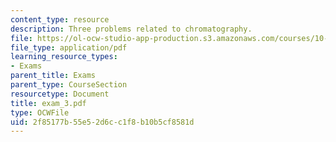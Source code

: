 ```yaml
---
content_type: resource
description: Three problems related to chromatography.
file: https://ol-ocw-studio-app-production.s3.amazonaws.com/courses/10-32-separation-processes-spring-2005/2f85177b55e52d6cc1f8b10b5cf8581d_exam_3.pdf
file_type: application/pdf
learning_resource_types:
- Exams
parent_title: Exams
parent_type: CourseSection
resourcetype: Document
title: exam_3.pdf
type: OCWFile
uid: 2f85177b-55e5-2d6c-c1f8-b10b5cf8581d
---
```

